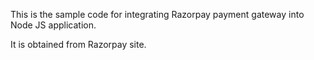 This is the sample code for integrating Razorpay payment gateway into Node JS application.

It is obtained from Razorpay site.
